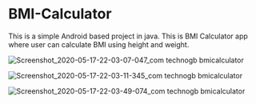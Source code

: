 # BMI-Calculator
This is a simple Android based project in java. 
This is BMI Calculator app where user can calculate BMI using height and weight.


![Screenshot_2020-05-17-22-03-07-047_com technogb bmicalculator](https://user-images.githubusercontent.com/26367466/82154304-7e4b6300-988a-11ea-9eb8-4ad9c0ff2b4c.jpg)

![Screenshot_2020-05-17-22-03-11-345_com technogb bmicalculator](https://user-images.githubusercontent.com/26367466/82154310-8e634280-988a-11ea-811a-a6e1aa07a6d4.jpg)

![Screenshot_2020-05-17-22-03-49-074_com technogb bmicalculator](https://user-images.githubusercontent.com/26367466/82154316-99b66e00-988a-11ea-8834-3f933f3eb763.jpg)
